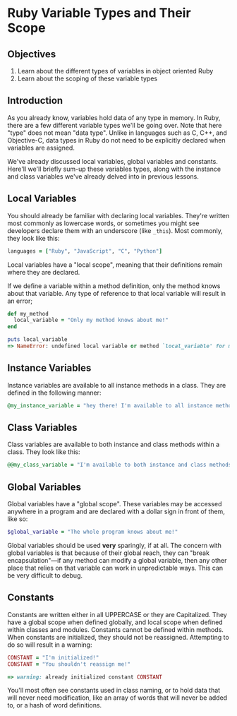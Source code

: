 # Ruby Variable Types and Their Scope

## Objectives

1. Learn about the different types of variables in object oriented Ruby
2. Learn about the scoping of these variable types

## Introduction

As you already know, variables hold data of any type in memory. In Ruby, there are a few different variable types we'll be going over. Note that here "type" does not mean "data type". Unlike in languages such as C, C++, and Objective-C, data types in Ruby do not need to be explicitly declared when variables are assigned.

We've already discussed local variables, global variables and constants. Here'll we'll briefly sum-up these variables types, along with the instance and class variables we've already delved into in previous lessons. 

## Local Variables

You should already be familiar with declaring local variables. They're written most commonly as lowercase words, or sometimes you might see developers declare them with an underscore (like `_this`). Most commonly, they look like this:

```ruby
languages = ["Ruby", "JavaScript", "C", "Python"]
```
Local variables have a "local scope", meaning that their definitions remain where they are declared.

If we define a variable within a method definition, only the method knows about that variable. Any type of reference to that local variable will result in an error;

```ruby
def my_method
  local_variable = "Only my method knows about me!"
end

puts local_variable
=> NameError: undefined local variable or method `local_variable' for main:Object
```

## Instance Variables

Instance variables are available to all instance methods in a class. They are defined in the following manner:

```ruby
@my_instance_variable = "hey there! I'm available to all instance methods in a class!"
```

## Class Variables

Class variables are available to both instance and class methods within a class. They look like this: 

```ruby
@@my_class_variable = "I'm available to both instance and class methods!"
```

## Global Variables

Global variables have a "global scope". These variables may be accessed anywhere in a program and are declared with a dollar sign in front of them, like so:

```ruby
$global_variable = "The whole program knows about me!"
```

Global variables should be used **very** sparingly, if at all. The concern with global variables is that because of their global reach, they can "break encapsulation"—if any method can modify a global variable, then any other place that relies on that variable can work in unpredictable ways. This can be very difficult to debug.

## Constants

Constants are written either in all UPPERCASE or they are Capitalized. They have a global scope when defined globally, and local scope when defined within classes and modules. Constants cannot be defined within methods. When constants are initialized, they should not be reassigned. Attempting to do so will result in a warning:

```ruby
CONSTANT = "I'm initialized!"
CONSTANT = "You shouldn't reassign me!"

=> warning: already initialized constant CONSTANT
```

You'll most often see constants used in class naming, or to hold data that will never need modification, like an array of words that will never be added to, or a hash of word definitions.

